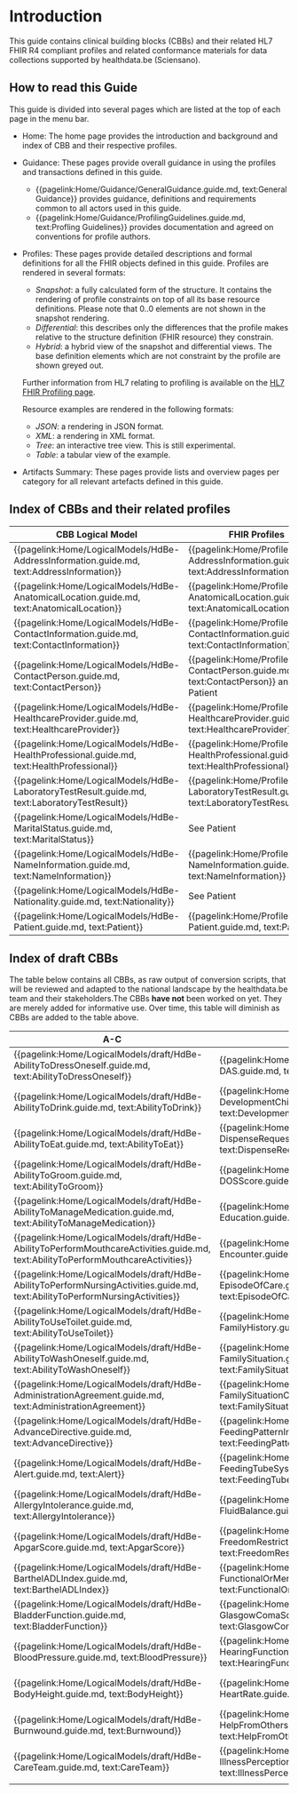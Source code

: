 # Introduction

This guide contains clinical building blocks (CBBs) and their related HL7 FHIR R4 compliant profiles and related conformance materials for data collections supported by healthdata.be (Sciensano).

## How to read this Guide
This guide is divided into several pages which are listed at the top of each page in the menu bar.

- Home: The home page provides the introduction and background and index of CBB and their respective profiles.
- Guidance: These pages provide overall guidance in using the profiles and transactions defined in this guide.
    - {{pagelink:Home/Guidance/GeneralGuidance.guide.md, text:General Guidance}} provides guidance, definitions and requirements common to all actors used in this guide.
    - {{pagelink:Home/Guidance/ProfilingGuidelines.guide.md, text:Profling Guidelines}} provides documentation and agreed on conventions for profile authors.
- Profiles: These pages provide detailed descriptions and formal definitions for all the FHIR objects defined in this guide. Profiles are rendered in several formats:
    - _Snapshot_: a fully calculated form of the structure. It contains the rendering of profile constraints on top of all its base resource definitions. Please note that 0..0 elements are not shown in the snapshot rendering. 
    - _Differential_: this describes only the differences that the profile makes relative to the structure definition (FHIR resource) they constrain.
    - _Hybrid_: a hybrid view of the snapshot and differential views. The base definition elements which are not constraint by the profile are shown greyed out. 

    Further information from HL7 relating to profiling is available on the [HL7 FHIR Profiling page](http://hl7.org/fhir/R4/profiling.html).

    Resource examples are rendered in the following formats:
    - _JSON_: a rendering in JSON format.
    - _XML_: a rendering in XML format.
    - _Tree_: an interactive tree view. This is still experimental.  
    - _Table_: a tabular view of the example.
- Artifacts Summary: These pages provide lists and overview pages per category for all relevant artefacts defined in this guide.

## Index of CBBs and their related profiles

| **CBB Logical Model** | **FHIR Profiles** |  
|---|---|
| {{pagelink:Home/LogicalModels/HdBe-AddressInformation.guide.md, text:AddressInformation}} | {{pagelink:Home/Profiles/HdBe-AddressInformation.guide.md, text:AddressInformation}} |  
| {{pagelink:Home/LogicalModels/HdBe-AnatomicalLocation.guide.md, text:AnatomicalLocation}} | {{pagelink:Home/Profiles/HdBe-AnatomicalLocation.guide.md, text:AnatomicalLocation}} | 
| {{pagelink:Home/LogicalModels/HdBe-ContactInformation.guide.md, text:ContactInformation}} | {{pagelink:Home/Profiles/HdBe-ContactInformation.guide.md, text:ContactInformation}}| 
| {{pagelink:Home/LogicalModels/HdBe-ContactPerson.guide.md, text:ContactPerson}} | {{pagelink:Home/Profiles/HdBe-ContactPerson.guide.md, text:ContactPerson}} and Patient   | 
| {{pagelink:Home/LogicalModels/HdBe-HealthcareProvider.guide.md, text:HealthcareProvider}} | {{pagelink:Home/Profiles/HdBe-HealthcareProvider.guide.md, text:HealthcareProvider}} | 
| {{pagelink:Home/LogicalModels/HdBe-HealthProfessional.guide.md, text:HealthProfessional}} | {{pagelink:Home/Profiles/HdBe-HealthProfessional.guide.md, text:HealthProfessional}} | 
| {{pagelink:Home/LogicalModels/HdBe-LaboratoryTestResult.guide.md, text:LaboratoryTestResult}} | {{pagelink:Home/Profiles/HdBe-LaboratoryTestResult.guide.md, text:LaboratoryTestResult}} | 
| {{pagelink:Home/LogicalModels/HdBe-MaritalStatus.guide.md, text:MaritalStatus}} | See Patient |
| {{pagelink:Home/LogicalModels/HdBe-NameInformation.guide.md, text:NameInformation}} | {{pagelink:Home/Profiles/HdBe-NameInformation.guide.md, text:NameInformation}} | 
| {{pagelink:Home/LogicalModels/HdBe-Nationality.guide.md, text:Nationality}} | See Patient | 
| {{pagelink:Home/LogicalModels/HdBe-Patient.guide.md, text:Patient}} | {{pagelink:Home/Profiles/HdBe-Patient.guide.md, text:Patient}} | 

## Index of draft CBBs 
The table below contains all CBBs, as raw output of conversion scripts, that will be reviewed and adapted to the national landscape by the healthdata.be team and their stakeholders.The CBBs **have not** been worked on yet. They are merely added for informative use. Over time, this table will diminish as CBBs are added to the table above.


| A-C | D-I | I-P | P-T |  
|---|---|---|---|
| {{pagelink:Home/LogicalModels/draft/HdBe-AbilityToDressOneself.guide.md,   text:AbilityToDressOneself}} | {{pagelink:Home/LogicalModels/draft/HdBe-DAS.guide.md,   text:DAS}} | {{pagelink:Home/LogicalModels/draft/HdBe-Infusion.guide.md,   text:Infusion}} | {{pagelink:Home/LogicalModels/draft/HdBe-Payer.guide.md,   text:Payer}} |
| {{pagelink:Home/LogicalModels/draft/HdBe-AbilityToDrink.guide.md,   text:AbilityToDrink}} | {{pagelink:Home/LogicalModels/draft/HdBe-DevelopmentChild.guide.md,   text:DevelopmentChild}} | {{pagelink:Home/LogicalModels/draft/HdBe-InstructionsForUse.guide.md,   text:InstructionsForUse}} | {{pagelink:Home/LogicalModels/draft/HdBe-PharmaceuticalProduct.guide.md,   text:PharmaceuticalProduct}} |
| {{pagelink:Home/LogicalModels/draft/HdBe-AbilityToEat.guide.md,   text:AbilityToEat}} | {{pagelink:Home/LogicalModels/draft/HdBe-DispenseRequest.guide.md,   text:DispenseRequest}} | {{pagelink:Home/LogicalModels/draft/HdBe-LanguageProficiency.guide.md,   text:LanguageProficiency}} | {{pagelink:Home/LogicalModels/draft/HdBe-Pregnancy.guide.md,   text:Pregnancy}} |
| {{pagelink:Home/LogicalModels/draft/HdBe-AbilityToGroom.guide.md,   text:AbilityToGroom}} | {{pagelink:Home/LogicalModels/draft/HdBe-DOSScore.guide.md,   text:DOSScore}} | {{pagelink:Home/LogicalModels/draft/HdBe-LegalSituation.guide.md,   text:LegalSituation}} | {{pagelink:Home/LogicalModels/draft/HdBe-PressureUlcer.guide.md,   text:PressureUlcer}} |
| {{pagelink:Home/LogicalModels/draft/HdBe-AbilityToManageMedication.guide.md,   text:AbilityToManageMedication}} | {{pagelink:Home/LogicalModels/draft/HdBe-Education.guide.md,   text:Education}} | {{pagelink:Home/LogicalModels/draft/HdBe-LifeStance.guide.md,   text:LifeStance}} | {{pagelink:Home/LogicalModels/draft/HdBe-Problem.guide.md, text:Problem}} |
| {{pagelink:Home/LogicalModels/draft/HdBe-AbilityToPerformMouthcareActivities.guide.md,   text:AbilityToPerformMouthcareActivities}} | {{pagelink:Home/LogicalModels/draft/HdBe-Encounter.guide.md,   text:Encounter}} | {{pagelink:Home/LogicalModels/draft/HdBe-LivingSituation.guide.md,   text:LivingSituation}} | {{pagelink:Home/LogicalModels/draft/HdBe-Procedure.guide.md,   text:Procedure}} |
| {{pagelink:Home/LogicalModels/draft/HdBe-AbilityToPerformNursingActivities.guide.md,   text:AbilityToPerformNursingActivities}} | {{pagelink:Home/LogicalModels/draft/HdBe-EpisodeOfCare.guide.md,   text:EpisodeOfCare}} | {{pagelink:Home/LogicalModels/draft/HdBe-MedicalDevice.guide.md,   text:MedicalDevice}} | {{pagelink:Home/LogicalModels/draft/HdBe-PulseRate.guide.md,   text:PulseRate}} |
| {{pagelink:Home/LogicalModels/draft/HdBe-AbilityToUseToilet.guide.md,   text:AbilityToUseToilet}} | {{pagelink:Home/LogicalModels/draft/HdBe-FamilyHistory.guide.md,   text:FamilyHistory}} | {{pagelink:Home/LogicalModels/draft/HdBe-MedicationAdministration2.guide.md,   text:MedicationAdministration2}} | {{pagelink:Home/LogicalModels/draft/HdBe-Range.guide.md, text:Range}} |
| {{pagelink:Home/LogicalModels/draft/HdBe-AbilityToWashOneself.guide.md,   text:AbilityToWashOneself}} | {{pagelink:Home/LogicalModels/draft/HdBe-FamilySituation.guide.md,   text:FamilySituation}} | {{pagelink:Home/LogicalModels/draft/HdBe-MedicationAgreement.guide.md,   text:MedicationAgreement}} | {{pagelink:Home/LogicalModels/draft/HdBe-Refraction.guide.md,   text:Refraction}} |
| {{pagelink:Home/LogicalModels/draft/HdBe-AdministrationAgreement.guide.md,   text:AdministrationAgreement}} | {{pagelink:Home/LogicalModels/draft/HdBe-FamilySituationChild.guide.md,   text:FamilySituationChild}} | {{pagelink:Home/LogicalModels/draft/HdBe-MedicationContraIndication.guide.md,   text:MedicationContraIndication}} | {{pagelink:Home/LogicalModels/draft/HdBe-Respiration.guide.md,   text:Respiration}} |
| {{pagelink:Home/LogicalModels/draft/HdBe-AdvanceDirective.guide.md,   text:AdvanceDirective}} | {{pagelink:Home/LogicalModels/draft/HdBe-FeedingPatternInfant.guide.md,   text:FeedingPatternInfant}} | {{pagelink:Home/LogicalModels/draft/HdBe-MedicationDispense.guide.md,   text:MedicationDispense}} | {{pagelink:Home/LogicalModels/draft/HdBe-SkinDisorder.guide.md,   text:SkinDisorder}} |
| {{pagelink:Home/LogicalModels/draft/HdBe-Alert.guide.md,   text:Alert}} | {{pagelink:Home/LogicalModels/draft/HdBe-FeedingTubeSystem.guide.md,   text:FeedingTubeSystem}} | {{pagelink:Home/LogicalModels/draft/HdBe-MedicationUse2.guide.md,   text:MedicationUse2}} | {{pagelink:Home/LogicalModels/draft/HdBe-SNAQScore.guide.md,   text:SNAQScore}} |
| {{pagelink:Home/LogicalModels/draft/HdBe-AllergyIntolerance.guide.md,   text:AllergyIntolerance}} | {{pagelink:Home/LogicalModels/draft/HdBe-FluidBalance.guide.md,   text:FluidBalance}} | {{pagelink:Home/LogicalModels/draft/HdBe-Mobility.guide.md,   text:Mobility}} | {{pagelink:Home/LogicalModels/draft/HdBe-SOAPReport.guide.md,   text:SOAPReport}} |
| {{pagelink:Home/LogicalModels/draft/HdBe-ApgarScore.guide.md,   text:ApgarScore}} | {{pagelink:Home/LogicalModels/draft/HdBe-FreedomRestrictingIntervention.guide.md,   text:FreedomRestrictingIntervention}} | {{pagelink:Home/LogicalModels/draft/HdBe-NursingIntervention.guide.md,   text:NursingIntervention}} | {{pagelink:Home/LogicalModels/draft/HdBe-Stoma.guide.md, text:Stoma}} |
| {{pagelink:Home/LogicalModels/draft/HdBe-BarthelADLIndex.guide.md,   text:BarthelADLIndex}} | {{pagelink:Home/LogicalModels/draft/HdBe-FunctionalOrMentalStatus.guide.md,   text:FunctionalOrMentalStatus}} | {{pagelink:Home/LogicalModels/draft/HdBe-NutritionAdvice.guide.md,   text:NutritionAdvice}} | {{pagelink:Home/LogicalModels/draft/HdBe-TextResult.guide.md,   text:TextResult}} |
| {{pagelink:Home/LogicalModels/draft/HdBe-BladderFunction.guide.md,   text:BladderFunction}} | {{pagelink:Home/LogicalModels/draft/HdBe-GlasgowComaScale.guide.md,   text:GlasgowComaScale}} | {{pagelink:Home/LogicalModels/draft/HdBe-O2Saturation.guide.md,   text:O2Saturation}} | {{pagelink:Home/LogicalModels/draft/HdBe-TimeInterval.guide.md,   text:TimeInterval}} |
| {{pagelink:Home/LogicalModels/draft/HdBe-BloodPressure.guide.md,   text:BloodPressure}} | {{pagelink:Home/LogicalModels/draft/HdBe-HearingFunction.guide.md,   text:HearingFunction}} | {{pagelink:Home/LogicalModels/draft/HdBe-OutcomeOfCare.guide.md,   text:OutcomeOfCare}} | {{pagelink:Home/LogicalModels/draft/HdBe-TNMTumorClassification.guide.md,   text:TNMTumorClassification}} |
| {{pagelink:Home/LogicalModels/draft/HdBe-BodyHeight.guide.md,   text:BodyHeight}} | {{pagelink:Home/LogicalModels/draft/HdBe-HeartRate.guide.md,   text:HeartRate}} | {{pagelink:Home/LogicalModels/draft/HdBe-PainCharacteristics.guide.md,   text:PainCharacteristics}} | {{pagelink:Home/LogicalModels/draft/HdBe-TobaccoUse.guide.md,   text:TobaccoUse}} |
| {{pagelink:Home/LogicalModels/draft/HdBe-Burnwound.guide.md,   text:Burnwound}} | {{pagelink:Home/LogicalModels/draft/HdBe-HelpFromOthers.guide.md,   text:HelpFromOthers}} | {{pagelink:Home/LogicalModels/draft/HdBe-PainScore.guide.md,   text:PainScore}} | {{pagelink:Home/LogicalModels/draft/HdBe-TreatmentDirective2.guide.md,   text:TreatmentDirective2}} |
| {{pagelink:Home/LogicalModels/draft/HdBe-CareTeam.guide.md,   text:CareTeam}} | {{pagelink:Home/LogicalModels/draft/HdBe-IllnessPerception.guide.md,   text:IllnessPerception}} | {{pagelink:Home/LogicalModels/draft/HdBe-ParticipationInSociety.guide.md,   text:ParticipationInSociety}} | {{pagelink:Home/LogicalModels/draft/HdBe-TreatmentObjective.guide.md,   text:TreatmentObjective}} |
|  |  |  |  |




